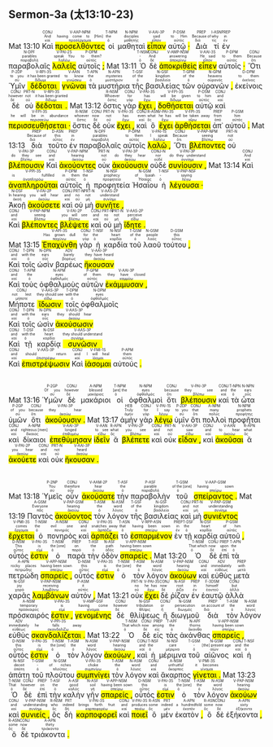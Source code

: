 ## Sermon-3a (太13:10-23)

Mat 13:10 <RUBY><ruby><ruby>Καὶ<rt>καί</rt></ruby><rt>And</rt></ruby><rt>CONJ</rt></RUBY> <RUBY><ruby><ruby><mark class='ptc'>προσελθόντες</mark><rt>προσέρχομαι</rt></ruby><rt>having come to [Him]</rt></ruby><rt>V-AAP-NPM</rt></RUBY> <RUBY><ruby><ruby>οἱ<rt>ὁ</rt></ruby><rt>the</rt></ruby><rt>T-NPM</rt></RUBY> <RUBY><ruby><ruby>μαθηταὶ<rt>μαθητής</rt></ruby><rt>disciples</rt></ruby><rt>N-NPM</rt></RUBY> <RUBY><ruby><ruby><mark class='verb'>εἶπαν</mark><rt>εἶπον</rt></ruby><rt>said</rt></ruby><rt>V-AAI-3P</rt></RUBY> <RUBY><ruby><ruby>αὐτῷ <mark class='punctuation'>·</mark><rt>αὐτός</rt></ruby><rt>to Him</rt></ruby><rt>P-DSM</rt></RUBY> <RUBY><ruby><ruby>Διὰ<rt>διά</rt></ruby><rt>Because of</rt></ruby><rt>PREP</rt></RUBY> <RUBY><ruby><ruby>τί<rt>τίς</rt></ruby><rt>why</rt></ruby><rt>I-ASN</rt></RUBY> <RUBY><ruby><ruby>ἐν<rt>ἐν</rt></ruby><rt>in</rt></ruby><rt>PREP</rt></RUBY> <RUBY><ruby><ruby>παραβολαῖς<rt>παραβολή</rt></ruby><rt>parables</rt></ruby><rt>N-DPF</rt></RUBY> <RUBY><ruby><ruby><mark class='verb'>λαλεῖς</mark><rt>λαλέω</rt></ruby><rt>speak You</rt></ruby><rt>V-PAI-2S</rt></RUBY> <RUBY><ruby><ruby>αὐτοῖς <mark class='punctuation'>;</mark><rt>αὐτός</rt></ruby><rt>to them?</rt></ruby><rt>P-DPM</rt></RUBY> Mat 13:11 <RUBY><ruby><ruby>Ὁ<rt>ὁ</rt></ruby><rt>-</rt></ruby><rt>T-NSM</rt></RUBY> <RUBY><ruby><ruby>δὲ<rt>δέ</rt></ruby><rt>And</rt></ruby><rt>CONJ</rt></RUBY> <RUBY><ruby><ruby><mark class='ptc'>ἀποκριθεὶς</mark><rt>ἀποκρίνω</rt></ruby><rt>answering</rt></ruby><rt>V-AMP-NSM</rt></RUBY> <RUBY><ruby><ruby><mark class='verb'>εἶπεν</mark><rt>εἶπον</rt></ruby><rt>He said</rt></ruby><rt>V-AAI-3S</rt></RUBY> <RUBY><ruby><ruby>αὐτοῖς <mark class='punctuation'>·</mark><rt>αὐτός</rt></ruby><rt>to them</rt></ruby><rt>P-DPM</rt></RUBY> <RUBY><ruby><ruby>Ὅτι<rt>ὅτι</rt></ruby><rt>Because</rt></ruby><rt>CONJ</rt></RUBY> <RUBY><ruby><ruby>Ὑμῖν<rt>σύ</rt></ruby><rt>to you</rt></ruby><rt>P-2DP</rt></RUBY> <RUBY><ruby><ruby><mark class='verb'>δέδοται</mark><rt>δίδωμι</rt></ruby><rt>it has been granted</rt></ruby><rt>V-RPI-3S</rt></RUBY> <RUBY><ruby><ruby><mark class='ptc'>γνῶναι</mark><rt>γινώσκω</rt></ruby><rt>to know</rt></ruby><rt>V-AAN</rt></RUBY> <RUBY><ruby><ruby>τὰ<rt>ὁ</rt></ruby><rt>the</rt></ruby><rt>T-APN</rt></RUBY> <RUBY><ruby><ruby>μυστήρια<rt>μυστήριον</rt></ruby><rt>mysteries</rt></ruby><rt>N-APN</rt></RUBY> <RUBY><ruby><ruby>τῆς<rt>ὁ</rt></ruby><rt>of the</rt></ruby><rt>T-GSF</rt></RUBY> <RUBY><ruby><ruby>βασιλείας<rt>βασιλεία</rt></ruby><rt>kingdom</rt></ruby><rt>N-GSF</rt></RUBY> <RUBY><ruby><ruby>τῶν<rt>ὁ</rt></ruby><rt>of the</rt></ruby><rt>T-GPM</rt></RUBY> <RUBY><ruby><ruby>οὐρανῶν <mark class='punctuation'>,</mark><rt>οὐρανός</rt></ruby><rt>heavens</rt></ruby><rt>N-GPM</rt></RUBY> <RUBY><ruby><ruby>ἐκείνοις<rt>ἐκεῖνος</rt></ruby><rt>to them</rt></ruby><rt>D-DPM</rt></RUBY> <RUBY><ruby><ruby>δὲ<rt>δέ</rt></ruby><rt>however</rt></ruby><rt>CONJ</rt></RUBY> <RUBY><ruby><ruby>οὐ<rt>οὐ</rt></ruby><rt>not</rt></ruby><rt>PRT-N</rt></RUBY> <RUBY><ruby><ruby><mark class='verb'>δέδοται <mark class='punctuation'>.</mark></mark><rt>δίδωμι</rt></ruby><rt>it has been granted</rt></ruby><rt>V-RPI-3S</rt></RUBY> Mat 13:12 <RUBY><ruby><ruby>ὅστις<rt>ὅστις</rt></ruby><rt>Whoever</rt></ruby><rt>R-NSM</rt></RUBY> <RUBY><ruby><ruby>γὰρ<rt>γάρ</rt></ruby><rt>for</rt></ruby><rt>CONJ</rt></RUBY> <RUBY><ruby><ruby><mark class='verb'>ἔχει <mark class='punctuation'>,</mark></mark><rt>ἔχω</rt></ruby><rt>has</rt></ruby><rt>V-PAI-3S</rt></RUBY> <RUBY><ruby><ruby><mark class='verb'>δοθήσεται</mark><rt>δίδωμι</rt></ruby><rt>will be given</rt></ruby><rt>V-FPI-3S</rt></RUBY> <RUBY><ruby><ruby>αὐτῷ<rt>αὐτός</rt></ruby><rt>to him</rt></ruby><rt>P-DSM</rt></RUBY> <RUBY><ruby><ruby>καὶ<rt>καί</rt></ruby><rt>and</rt></ruby><rt>CONJ</rt></RUBY> <RUBY><ruby><ruby><mark class='verb'>περισσευθήσεται <mark class='punctuation'>·</mark></mark><rt>περισσεύω</rt></ruby><rt>he will be in abundance</rt></ruby><rt>V-FPI-3S</rt></RUBY> <RUBY><ruby><ruby>ὅστις<rt>ὅστις</rt></ruby><rt>whoever</rt></ruby><rt>R-NSM</rt></RUBY> <RUBY><ruby><ruby>δὲ<rt>δέ</rt></ruby><rt>now</rt></ruby><rt>CONJ</rt></RUBY> <RUBY><ruby><ruby>οὐκ<rt>οὐ</rt></ruby><rt>not</rt></ruby><rt>PRT-N</rt></RUBY> <RUBY><ruby><ruby><mark class='verb'>ἔχει <mark class='punctuation'>,</mark></mark><rt>ἔχω</rt></ruby><rt>has</rt></ruby><rt>V-PAI-3S</rt></RUBY> <RUBY><ruby><ruby>καὶ<rt>καί</rt></ruby><rt>even</rt></ruby><rt>CONJ</rt></RUBY> <RUBY><ruby><ruby>ὃ<rt>ὅς</rt></ruby><rt>what</rt></ruby><rt>R-ASN</rt></RUBY> <RUBY><ruby><ruby><mark class='verb'>ἔχει</mark><rt>ἔχω</rt></ruby><rt>he has</rt></ruby><rt>V-PAI-3S</rt></RUBY> <RUBY><ruby><ruby><mark class='verb'>ἀρθήσεται</mark><rt>αἴρω</rt></ruby><rt>will be taken away</rt></ruby><rt>V-FPI-3S</rt></RUBY> <RUBY><ruby><ruby>ἀπ᾽<rt>ἀπό</rt></ruby><rt>from</rt></ruby><rt>PREP</rt></RUBY> <RUBY><ruby><ruby>αὐτοῦ <mark class='punctuation'>.</mark><rt>αὐτός</rt></ruby><rt>him</rt></ruby><rt>P-GSM</rt></RUBY> Mat 13:13 <RUBY><ruby><ruby>διὰ<rt>διά</rt></ruby><rt>Because of</rt></ruby><rt>PREP</rt></RUBY> <RUBY><ruby><ruby>τοῦτο<rt>οὗτος</rt></ruby><rt>this</rt></ruby><rt>D-ASN</rt></RUBY> <RUBY><ruby><ruby>ἐν<rt>ἐν</rt></ruby><rt>in</rt></ruby><rt>PREP</rt></RUBY> <RUBY><ruby><ruby>παραβολαῖς<rt>παραβολή</rt></ruby><rt>parables</rt></ruby><rt>N-DPF</rt></RUBY> <RUBY><ruby><ruby>αὐτοῖς<rt>αὐτός</rt></ruby><rt>to them</rt></ruby><rt>P-DPM</rt></RUBY> <RUBY><ruby><ruby><mark class='verb'>λαλῶ <mark class='punctuation'>,</mark></mark><rt>λαλέω</rt></ruby><rt>I speak</rt></ruby><rt>V-PAI-1S</rt></RUBY> <RUBY><ruby><ruby>Ὅτι<rt>ὅτι</rt></ruby><rt>Because</rt></ruby><rt>CONJ</rt></RUBY> <RUBY><ruby><ruby><mark class='ptc'>βλέποντες</mark><rt>βλέπω</rt></ruby><rt>seeing</rt></ruby><rt>V-PAP-NPM</rt></RUBY> <RUBY><ruby><ruby>οὐ<rt>οὐ</rt></ruby><rt>not</rt></ruby><rt>PRT-N</rt></RUBY> <RUBY><ruby><ruby><mark class='verb'>βλέπουσιν</mark><rt>βλέπω</rt></ruby><rt>do they see</rt></ruby><rt>V-PAI-3P</rt></RUBY> <RUBY><ruby><ruby>Καὶ<rt>καί</rt></ruby><rt>and</rt></ruby><rt>CONJ</rt></RUBY> <RUBY><ruby><ruby><mark class='ptc'>ἀκούοντες</mark><rt>ἀκούω</rt></ruby><rt>hearing</rt></ruby><rt>V-PAP-NPM</rt></RUBY> <RUBY><ruby><ruby>οὐκ<rt>οὐ</rt></ruby><rt>not</rt></ruby><rt>PRT-N</rt></RUBY> <RUBY><ruby><ruby><mark class='verb'>ἀκούουσιν</mark><rt>ἀκούω</rt></ruby><rt>do they hear</rt></ruby><rt>V-PAI-3P</rt></RUBY> <RUBY><ruby><ruby>οὐδὲ<rt>οὐδέ</rt></ruby><rt>nor</rt></ruby><rt>CONJ-N</rt></RUBY> <RUBY><ruby><ruby><mark class='verb'>συνίουσιν <mark class='punctuation'>,</mark></mark><rt>συνίημι</rt></ruby><rt>do they understand</rt></ruby><rt>V-PAI-3P</rt></RUBY> Mat 13:14 <RUBY><ruby><ruby>Καὶ<rt>καί</rt></ruby><rt>And</rt></ruby><rt>CONJ</rt></RUBY> <RUBY><ruby><ruby><mark class='verb'>ἀναπληροῦται</mark><rt>ἀναπληρόω</rt></ruby><rt>is fulfilled</rt></ruby><rt>V-PPI-3S</rt></RUBY> <RUBY><ruby><ruby>αὐτοῖς<rt>αὐτός</rt></ruby><rt>in them</rt></ruby><rt>P-DPM</rt></RUBY> <RUBY><ruby><ruby>ἡ<rt>ὁ</rt></ruby><rt>the</rt></ruby><rt>T-NSF</rt></RUBY> <RUBY><ruby><ruby>προφητεία<rt>προφητεία</rt></ruby><rt>prophecy</rt></ruby><rt>N-NSF</rt></RUBY> <RUBY><ruby><ruby>Ἠσαΐου<rt>Ἡσαΐας</rt></ruby><rt>of Isaiah</rt></ruby><rt>N-GSM</rt></RUBY> <RUBY><ruby><ruby>ἡ<rt>ὁ</rt></ruby><rt>-</rt></ruby><rt>T-NSF</rt></RUBY> <RUBY><ruby><ruby><mark class='ptc'>λέγουσα <mark class='punctuation'>·</mark></mark><rt>λέγω</rt></ruby><rt>saying</rt></ruby><rt>V-PAP-NSF</rt></RUBY></br> <RUBY><ruby><ruby>Ἀκοῇ<rt>ἀκοή</rt></ruby><rt>In hearing</rt></ruby><rt>N-DSF</rt></RUBY> <RUBY><ruby><ruby><mark class='verb'>ἀκούσετε</mark><rt>ἀκούω</rt></ruby><rt>you will hear</rt></ruby><rt>V-FAI-2P</rt></RUBY> <RUBY><ruby><ruby>καὶ<rt>καί</rt></ruby><rt>and</rt></ruby><rt>CONJ</rt></RUBY> <RUBY><ruby><ruby>οὐ<rt>οὐ</rt></ruby><rt>no</rt></ruby><rt>PRT-N</rt></RUBY> <RUBY><ruby><ruby>μὴ<rt>μή</rt></ruby><rt>not</rt></ruby><rt>PRT-N</rt></RUBY> <RUBY><ruby><ruby><mark class='verb'>συνῆτε <mark class='punctuation'>,</mark></mark><rt>συνίημι</rt></ruby><rt>understand</rt></ruby><rt>V-AAS-2P</rt></RUBY></br> <RUBY><ruby><ruby>Καὶ<rt>καί</rt></ruby><rt>and</rt></ruby><rt>CONJ</rt></RUBY> <RUBY><ruby><ruby><mark class='ptc'>βλέποντες</mark><rt>βλέπω</rt></ruby><rt>seeing</rt></ruby><rt>V-PAP-NPM</rt></RUBY> <RUBY><ruby><ruby><mark class='verb'>βλέψετε</mark><rt>βλέπω</rt></ruby><rt>you will see</rt></ruby><rt>V-FAI-2P</rt></RUBY> <RUBY><ruby><ruby>καὶ<rt>καί</rt></ruby><rt>and</rt></ruby><rt>CONJ</rt></RUBY> <RUBY><ruby><ruby>οὐ<rt>οὐ</rt></ruby><rt>no</rt></ruby><rt>PRT-N</rt></RUBY> <RUBY><ruby><ruby>μὴ<rt>μή</rt></ruby><rt>not</rt></ruby><rt>PRT-N</rt></RUBY> <RUBY><ruby><ruby><mark class='verb'>ἴδητε <mark class='punctuation'>.</mark></mark><rt>εἴδω</rt></ruby><rt>perceive</rt></ruby><rt>V-AAS-2P</rt></RUBY></br> Mat 13:15 <RUBY><ruby><ruby><mark class='verb'>Ἐπαχύνθη</mark><rt>παχύνω</rt></ruby><rt>Has grown dull</rt></ruby><rt>V-API-3S</rt></RUBY> <RUBY><ruby><ruby>γὰρ<rt>γάρ</rt></ruby><rt>for</rt></ruby><rt>CONJ</rt></RUBY> <RUBY><ruby><ruby>ἡ<rt>ὁ</rt></ruby><rt>the</rt></ruby><rt>T-NSF</rt></RUBY> <RUBY><ruby><ruby>καρδία<rt>καρδία</rt></ruby><rt>heart</rt></ruby><rt>N-NSF</rt></RUBY> <RUBY><ruby><ruby>τοῦ<rt>ὁ</rt></ruby><rt>of the</rt></ruby><rt>T-GSM</rt></RUBY> <RUBY><ruby><ruby>λαοῦ<rt>λαός</rt></ruby><rt>people</rt></ruby><rt>N-GSM</rt></RUBY> <RUBY><ruby><ruby>τούτου <mark class='punctuation'>,</mark><rt>οὗτος</rt></ruby><rt>this</rt></ruby><rt>D-GSM</rt></RUBY></br> <RUBY><ruby><ruby>Καὶ<rt>καί</rt></ruby><rt>and</rt></ruby><rt>CONJ</rt></RUBY> <RUBY><ruby><ruby>τοῖς<rt>ὁ</rt></ruby><rt>with the</rt></ruby><rt>T-DPN</rt></RUBY> <RUBY><ruby><ruby>ὠσὶν<rt>οὖς</rt></ruby><rt>ears</rt></ruby><rt>N-DPN</rt></RUBY> <RUBY><ruby><ruby>βαρέως<rt>βαρέως</rt></ruby><rt>barely</rt></ruby><rt>ADV</rt></RUBY> <RUBY><ruby><ruby><mark class='verb'>ἤκουσαν</mark><rt>ἀκούω</rt></ruby><rt>they have heard</rt></ruby><rt>V-AAI-3P</rt></RUBY></br> <RUBY><ruby><ruby>Καὶ<rt>καί</rt></ruby><rt>and</rt></ruby><rt>CONJ</rt></RUBY> <RUBY><ruby><ruby>τοὺς<rt>ὁ</rt></ruby><rt>the</rt></ruby><rt>T-APM</rt></RUBY> <RUBY><ruby><ruby>ὀφθαλμοὺς<rt>ὀφθαλμός</rt></ruby><rt>eyes</rt></ruby><rt>N-APM</rt></RUBY> <RUBY><ruby><ruby>αὐτῶν<rt>αὐτός</rt></ruby><rt>of them</rt></ruby><rt>P-GPM</rt></RUBY> <RUBY><ruby><ruby><mark class='verb'>ἐκάμμυσαν <mark class='punctuation'>,</mark></mark><rt>καμμύω</rt></ruby><rt>they have closed</rt></ruby><rt>V-AAI-3P</rt></RUBY></br> <RUBY><ruby><ruby>Μήποτε<rt>μήποτε</rt></ruby><rt>not lest</rt></ruby><rt>CONJ</rt></RUBY> <RUBY><ruby><ruby><mark class='verb'>ἴδωσιν</mark><rt>εἴδω</rt></ruby><rt>they should see</rt></ruby><rt>V-AAS-3P</rt></RUBY> <RUBY><ruby><ruby>τοῖς<rt>ὁ</rt></ruby><rt>with the</rt></ruby><rt>T-DPM</rt></RUBY> <RUBY><ruby><ruby>ὀφθαλμοῖς<rt>ὀφθαλμός</rt></ruby><rt>eyes</rt></ruby><rt>N-DPM</rt></RUBY></br> <RUBY><ruby><ruby>Καὶ<rt>καί</rt></ruby><rt>and</rt></ruby><rt>CONJ</rt></RUBY> <RUBY><ruby><ruby>τοῖς<rt>ὁ</rt></ruby><rt>with the</rt></ruby><rt>T-DPN</rt></RUBY> <RUBY><ruby><ruby>ὠσὶν<rt>οὖς</rt></ruby><rt>ears</rt></ruby><rt>N-DPN</rt></RUBY> <RUBY><ruby><ruby><mark class='verb'>ἀκούσωσιν</mark><rt>ἀκούω</rt></ruby><rt>they should hear</rt></ruby><rt>V-AAS-3P</rt></RUBY></br> <RUBY><ruby><ruby>Καὶ<rt>καί</rt></ruby><rt>and</rt></ruby><rt>CONJ</rt></RUBY> <RUBY><ruby><ruby>τῇ<rt>ὁ</rt></ruby><rt>with the</rt></ruby><rt>T-DSF</rt></RUBY> <RUBY><ruby><ruby>καρδίᾳ<rt>καρδία</rt></ruby><rt>heart</rt></ruby><rt>N-DSF</rt></RUBY> <RUBY><ruby><ruby><mark class='verb'>συνῶσιν</mark><rt>συνίημι</rt></ruby><rt>they should understand</rt></ruby><rt>V-AAS-3P</rt></RUBY></br> <RUBY><ruby><ruby>Καὶ<rt>καί</rt></ruby><rt>and</rt></ruby><rt>CONJ</rt></RUBY> <RUBY><ruby><ruby><mark class='verb'>ἐπιστρέψωσιν</mark><rt>ἐπιστρέφω</rt></ruby><rt>should return</rt></ruby><rt>V-AAS-3P</rt></RUBY> <RUBY><ruby><ruby>Καὶ<rt>καί</rt></ruby><rt>and</rt></ruby><rt>CONJ</rt></RUBY> <RUBY><ruby><ruby><mark class='verb'>ἰάσομαι</mark><rt>ἰάομαι</rt></ruby><rt>I will heal</rt></ruby><rt>V-FMI-1S</rt></RUBY> <RUBY><ruby><ruby>αὐτούς <mark class='punctuation'>.</mark><rt>αὐτός</rt></ruby><rt>them</rt></ruby><rt>P-APM</rt></RUBY></br></br></br> Mat 13:16 <RUBY><ruby><ruby>Ὑμῶν<rt>σύ</rt></ruby><rt>Of you</rt></ruby><rt>P-2GP</rt></RUBY> <RUBY><ruby><ruby>δὲ<rt>δέ</rt></ruby><rt>however</rt></ruby><rt>CONJ</rt></RUBY> <RUBY><ruby><ruby>μακάριοι<rt>μακάριος</rt></ruby><rt>blessed</rt></ruby><rt>A-NPM</rt></RUBY> <RUBY><ruby><ruby>οἱ<rt>ὁ</rt></ruby><rt>[are] the</rt></ruby><rt>T-NPM</rt></RUBY> <RUBY><ruby><ruby>ὀφθαλμοὶ<rt>ὀφθαλμός</rt></ruby><rt>eyes</rt></ruby><rt>N-NPM</rt></RUBY> <RUBY><ruby><ruby>ὅτι<rt>ὅτι</rt></ruby><rt>because</rt></ruby><rt>CONJ</rt></RUBY> <RUBY><ruby><ruby><mark class='verb'>βλέπουσιν</mark><rt>βλέπω</rt></ruby><rt>they see</rt></ruby><rt>V-PAI-3P</rt></RUBY> <RUBY><ruby><ruby>καὶ<rt>καί</rt></ruby><rt>and</rt></ruby><rt>CONJ</rt></RUBY> <RUBY><ruby><ruby>τὰ<rt>ὁ</rt></ruby><rt>the</rt></ruby><rt>T-NPN</rt></RUBY> <RUBY><ruby><ruby>ὦτα<rt>οὖς</rt></ruby><rt>ears</rt></ruby><rt>N-NPN</rt></RUBY> <RUBY><ruby><ruby>ὑμῶν<rt>σύ</rt></ruby><rt>of you</rt></ruby><rt>P-2GP</rt></RUBY> <RUBY><ruby><ruby>ὅτι<rt>ὅτι</rt></ruby><rt>because</rt></ruby><rt>CONJ</rt></RUBY> <RUBY><ruby><ruby><mark class='verb'>ἀκούουσιν <mark class='punctuation'>.</mark></mark><rt>ἀκούω</rt></ruby><rt>they hear</rt></ruby><rt>V-PAI-3P</rt></RUBY> Mat 13:17 <RUBY><ruby><ruby>ἀμὴν<rt>ἀμήν</rt></ruby><rt>Truly</rt></ruby><rt>HEB</rt></RUBY> <RUBY><ruby><ruby>γὰρ<rt>γάρ</rt></ruby><rt>for</rt></ruby><rt>CONJ</rt></RUBY> <RUBY><ruby><ruby><mark class='verb'>λέγω</mark><rt>λέγω</rt></ruby><rt>I say</rt></ruby><rt>V-PAI-1S</rt></RUBY> <RUBY><ruby><ruby>ὑμῖν<rt>σύ</rt></ruby><rt>to you</rt></ruby><rt>P-2DP</rt></RUBY> <RUBY><ruby><ruby>ὅτι<rt>ὅτι</rt></ruby><rt>that</rt></ruby><rt>CONJ</rt></RUBY> <RUBY><ruby><ruby>πολλοὶ<rt>πολύς</rt></ruby><rt>many</rt></ruby><rt>A-NPM</rt></RUBY> <RUBY><ruby><ruby>προφῆται<rt>προφήτης</rt></ruby><rt>prophets</rt></ruby><rt>N-NPM</rt></RUBY> <RUBY><ruby><ruby>καὶ<rt>καί</rt></ruby><rt>and</rt></ruby><rt>CONJ</rt></RUBY> <RUBY><ruby><ruby>δίκαιοι<rt>δίκαιος</rt></ruby><rt>righteous [men]</rt></ruby><rt>A-NPM</rt></RUBY> <RUBY><ruby><ruby><mark class='verb'>ἐπεθύμησαν</mark><rt>ἐπιθυμέω</rt></ruby><rt>longed</rt></ruby><rt>V-AAI-3P</rt></RUBY> <RUBY><ruby><ruby><mark class='ptc'>ἰδεῖν</mark><rt>εἴδω</rt></ruby><rt>to see</rt></ruby><rt>V-AAN</rt></RUBY> <RUBY><ruby><ruby>ἃ<rt>ὅς</rt></ruby><rt>what</rt></ruby><rt>R-APN</rt></RUBY> <RUBY><ruby><ruby><mark class='verb'>βλέπετε</mark><rt>βλέπω</rt></ruby><rt>you see</rt></ruby><rt>V-PAI-2P</rt></RUBY> <RUBY><ruby><ruby>καὶ<rt>καί</rt></ruby><rt>and</rt></ruby><rt>CONJ</rt></RUBY> <RUBY><ruby><ruby>οὐκ<rt>οὐ</rt></ruby><rt>not</rt></ruby><rt>PRT-N</rt></RUBY> <RUBY><ruby><ruby><mark class='verb'>εἶδαν <mark class='punctuation'>,</mark></mark><rt>εἴδω</rt></ruby><rt>saw</rt></ruby><rt>V-AAI-3P</rt></RUBY> <RUBY><ruby><ruby>καὶ<rt>καί</rt></ruby><rt>and</rt></ruby><rt>CONJ</rt></RUBY> <RUBY><ruby><ruby><mark class='inf'>ἀκοῦσαι</mark><rt>ἀκούω</rt></ruby><rt>to hear</rt></ruby><rt>V-AAN</rt></RUBY> <RUBY><ruby><ruby>ἃ<rt>ὅς</rt></ruby><rt>what</rt></ruby><rt>R-APN</rt></RUBY> <RUBY><ruby><ruby><mark class='verb'>ἀκούετε</mark><rt>ἀκούω</rt></ruby><rt>you hear</rt></ruby><rt>V-PAI-2P</rt></RUBY> <RUBY><ruby><ruby>καὶ<rt>καί</rt></ruby><rt>and</rt></ruby><rt>CONJ</rt></RUBY> <RUBY><ruby><ruby>οὐκ<rt>οὐ</rt></ruby><rt>not</rt></ruby><rt>PRT-N</rt></RUBY> <RUBY><ruby><ruby><mark class='verb'>ἤκουσαν <mark class='punctuation'>.</mark></mark><rt>ἀκούω</rt></ruby><rt>heard</rt></ruby><rt>V-AAI-3P</rt></RUBY></br></br></br> Mat 13:18 <RUBY><ruby><ruby>Ὑμεῖς<rt>σύ</rt></ruby><rt>You</rt></ruby><rt>P-2NP</rt></RUBY> <RUBY><ruby><ruby>οὖν<rt>οὖν</rt></ruby><rt>therefore</rt></ruby><rt>CONJ</rt></RUBY> <RUBY><ruby><ruby><mark class='verb'>ἀκούσατε</mark><rt>ἀκούω</rt></ruby><rt>hear</rt></ruby><rt>V-AAM-2P</rt></RUBY> <RUBY><ruby><ruby>τὴν<rt>ὁ</rt></ruby><rt>the</rt></ruby><rt>T-ASF</rt></RUBY> <RUBY><ruby><ruby>παραβολὴν<rt>παραβολή</rt></ruby><rt>parable</rt></ruby><rt>P-ASF</rt></RUBY> <RUBY><ruby><ruby>τοῦ<rt>ὁ</rt></ruby><rt>of the [one]</rt></ruby><rt>T-GSM</rt></RUBY> <RUBY><ruby><ruby><mark class='ptc'>σπείραντος <mark class='punctuation'>.</mark></mark><rt>σπείρω</rt></ruby><rt>having sown</rt></ruby><rt>V-AAP-GSM</rt></RUBY> Mat 13:19 <RUBY><ruby><ruby>Παντὸς<rt>πᾶς</rt></ruby><rt>Everyone</rt></ruby><rt>A-GSM</rt></RUBY> <RUBY><ruby><ruby><mark class='ptc'>ἀκούοντος</mark><rt>ἀκούω</rt></ruby><rt>hearing</rt></ruby><rt>V-PAP-GSM</rt></RUBY> <RUBY><ruby><ruby>τὸν<rt>ὁ</rt></ruby><rt>the</rt></ruby><rt>T-ASM</rt></RUBY> <RUBY><ruby><ruby>λόγον<rt>λόγος</rt></ruby><rt>word</rt></ruby><rt>N-ASM</rt></RUBY> <RUBY><ruby><ruby>τῆς<rt>ὁ</rt></ruby><rt>of the</rt></ruby><rt>T-GSF</rt></RUBY> <RUBY><ruby><ruby>βασιλείας<rt>βασιλεία</rt></ruby><rt>kingdom</rt></ruby><rt>N-GSF</rt></RUBY> <RUBY><ruby><ruby>καὶ<rt>καί</rt></ruby><rt>and</rt></ruby><rt>CONJ</rt></RUBY> <RUBY><ruby><ruby>μὴ<rt>μή</rt></ruby><rt>not</rt></ruby><rt>PRT-N</rt></RUBY> <RUBY><ruby><ruby><mark class='ptc'>συνιέντος</mark><rt>συνίημι</rt></ruby><rt>understanding</rt></ruby><rt>V-PAP-GSM</rt></RUBY> <RUBY><ruby><ruby><mark class='verb'>ἔρχεται</mark><rt>ἔρχομαι</rt></ruby><rt>comes</rt></ruby><rt>V-PMI-3S</rt></RUBY> <RUBY><ruby><ruby>ὁ<rt>ὁ</rt></ruby><rt>the</rt></ruby><rt>T-NSM</rt></RUBY> <RUBY><ruby><ruby>πονηρὸς<rt>πονηρός</rt></ruby><rt>evil one</rt></ruby><rt>A-NSM</rt></RUBY> <RUBY><ruby><ruby>καὶ<rt>καί</rt></ruby><rt>and</rt></ruby><rt>CONJ</rt></RUBY> <RUBY><ruby><ruby><mark class='verb'>ἁρπάζει</mark><rt>ἁρπάζω</rt></ruby><rt>snatches away</rt></ruby><rt>V-PAI-3S</rt></RUBY> <RUBY><ruby><ruby>τὸ<rt>ὁ</rt></ruby><rt>that</rt></ruby><rt>T-ASN</rt></RUBY> <RUBY><ruby><ruby><mark class='ptc'>ἐσπαρμένον</mark><rt>σπείρω</rt></ruby><rt>having been sown</rt></ruby><rt>V-RPP-ASN</rt></RUBY> <RUBY><ruby><ruby>ἐν<rt>ἐν</rt></ruby><rt>in</rt></ruby><rt>PREP</rt></RUBY> <RUBY><ruby><ruby>τῇ<rt>ὁ</rt></ruby><rt>the</rt></ruby><rt>T-DSF</rt></RUBY> <RUBY><ruby><ruby>καρδίᾳ<rt>καρδία</rt></ruby><rt>heart</rt></ruby><rt>N-DSF</rt></RUBY> <RUBY><ruby><ruby>αὐτοῦ <mark class='punctuation'>,</mark><rt>αὐτός</rt></ruby><rt>of him</rt></ruby><rt>P-GSM</rt></RUBY> <RUBY><ruby><ruby>οὗτός<rt>οὗτος</rt></ruby><rt>This</rt></ruby><rt>D-NSM</rt></RUBY> <RUBY><ruby><ruby><mark class='verb'>ἐστιν</mark><rt>εἰμί</rt></ruby><rt>is</rt></ruby><rt>V-PAI-3S</rt></RUBY> <RUBY><ruby><ruby>ὁ<rt>ὁ</rt></ruby><rt>the [one]</rt></ruby><rt>T-NSM</rt></RUBY> <RUBY><ruby><ruby>παρὰ<rt>παρά</rt></ruby><rt>on</rt></ruby><rt>PREP</rt></RUBY> <RUBY><ruby><ruby>τὴν<rt>ὁ</rt></ruby><rt>the</rt></ruby><rt>T-ASF</rt></RUBY> <RUBY><ruby><ruby>ὁδὸν<rt>ὁδός</rt></ruby><rt>path</rt></ruby><rt>N-ASF</rt></RUBY> <RUBY><ruby><ruby><mark class='ptc'>σπαρείς <mark class='punctuation'>.</mark></mark><rt>σπείρω</rt></ruby><rt>having been sown</rt></ruby><rt>V-APP-NSM</rt></RUBY> Mat 13:20 <RUBY><ruby><ruby>Ὁ<rt>ὁ</rt></ruby><rt>That which</rt></ruby><rt>T-NSM</rt></RUBY> <RUBY><ruby><ruby>δὲ<rt>δέ</rt></ruby><rt>now</rt></ruby><rt>CONJ</rt></RUBY> <RUBY><ruby><ruby>ἐπὶ<rt>ἐπί</rt></ruby><rt>upon</rt></ruby><rt>PREP</rt></RUBY> <RUBY><ruby><ruby>τὰ<rt>ὁ</rt></ruby><rt>the</rt></ruby><rt>T-APN</rt></RUBY> <RUBY><ruby><ruby>πετρώδη<rt>πετρώδης</rt></ruby><rt>rocky places</rt></ruby><rt>A-APN</rt></RUBY> <RUBY><ruby><ruby><mark class='ptc'>σπαρείς <mark class='punctuation'>,</mark></mark><rt>σπείρω</rt></ruby><rt>having been sown</rt></ruby><rt>V-APP-NSM</rt></RUBY> <RUBY><ruby><ruby>οὗτός<rt>οὗτος</rt></ruby><rt>this</rt></ruby><rt>D-NSM</rt></RUBY> <RUBY><ruby><ruby><mark class='verb'>ἐστιν</mark><rt>εἰμί</rt></ruby><rt>is</rt></ruby><rt>V-PAI-3S</rt></RUBY> <RUBY><ruby><ruby>ὁ<rt>ὁ</rt></ruby><rt>the [one]</rt></ruby><rt>T-NSM</rt></RUBY> <RUBY><ruby><ruby>τὸν<rt>ὁ</rt></ruby><rt>the</rt></ruby><rt>T-ASM</rt></RUBY> <RUBY><ruby><ruby>λόγον<rt>λόγος</rt></ruby><rt>word</rt></ruby><rt>N-ASM</rt></RUBY> <RUBY><ruby><ruby><mark class='ptc'>ἀκούων</mark><rt>ἀκούω</rt></ruby><rt>hearing</rt></ruby><rt>V-PAP-NSM</rt></RUBY> <RUBY><ruby><ruby>καὶ<rt>καί</rt></ruby><rt>and</rt></ruby><rt>CONJ</rt></RUBY> <RUBY><ruby><ruby>εὐθὺς<rt>εὐθέως</rt></ruby><rt>immediately</rt></ruby><rt>ADV</rt></RUBY> <RUBY><ruby><ruby>μετὰ<rt>μετά</rt></ruby><rt>with</rt></ruby><rt>PREP</rt></RUBY> <RUBY><ruby><ruby>χαρᾶς<rt>χαρά</rt></ruby><rt>joy</rt></ruby><rt>N-GSF</rt></RUBY> <RUBY><ruby><ruby><mark class='ptc'>λαμβάνων</mark><rt>λαμβάνω</rt></ruby><rt>receiving</rt></ruby><rt>V-PAP-NSM</rt></RUBY> <RUBY><ruby><ruby>αὐτόν <mark class='punctuation'>,</mark><rt>αὐτός</rt></ruby><rt>it</rt></ruby><rt>P-ASM</rt></RUBY> Mat 13:21 <RUBY><ruby><ruby>οὐκ<rt>οὐ</rt></ruby><rt>no</rt></ruby><rt>PRT-N</rt></RUBY> <RUBY><ruby><ruby><mark class='verb'>ἔχει</mark><rt>ἔχω</rt></ruby><rt>he has</rt></ruby><rt>V-PAI-3S</rt></RUBY> <RUBY><ruby><ruby>δὲ<rt>δέ</rt></ruby><rt>now</rt></ruby><rt>CONJ</rt></RUBY> <RUBY><ruby><ruby>ῥίζαν<rt>ῥίζα</rt></ruby><rt>root</rt></ruby><rt>N-ASF</rt></RUBY> <RUBY><ruby><ruby>ἐν<rt>ἐν</rt></ruby><rt>in</rt></ruby><rt>PREP</rt></RUBY> <RUBY><ruby><ruby>ἑαυτῷ<rt>ἑαυτοῦ</rt></ruby><rt>himself</rt></ruby><rt>F-3DSM</rt></RUBY> <RUBY><ruby><ruby>ἀλλὰ<rt>ἀλλά</rt></ruby><rt>but</rt></ruby><rt>CONJ</rt></RUBY> <RUBY><ruby><ruby>πρόσκαιρός<rt>πρόσκαιρος</rt></ruby><rt>temporary</rt></ruby><rt>A-NSM</rt></RUBY> <RUBY><ruby><ruby><mark class='verb'>ἐστιν <mark class='punctuation'>,</mark></mark><rt>εἰμί</rt></ruby><rt>is</rt></ruby><rt>V-PAI-3S</rt></RUBY> <RUBY><ruby><ruby><mark class='ptc'>γενομένης</mark><rt>γίνομαι</rt></ruby><rt>having come</rt></ruby><rt>V-AMP-GSF</rt></RUBY> <RUBY><ruby><ruby>δὲ<rt>δέ</rt></ruby><rt>however</rt></ruby><rt>CONJ</rt></RUBY> <RUBY><ruby><ruby>θλίψεως<rt>θλῖψις</rt></ruby><rt>tribulation</rt></ruby><rt>N-GSF</rt></RUBY> <RUBY><ruby><ruby>ἢ<rt>ἤ</rt></ruby><rt>or</rt></ruby><rt>CONJ</rt></RUBY> <RUBY><ruby><ruby>διωγμοῦ<rt>διωγμός</rt></ruby><rt>persecution</rt></ruby><rt>N-GSM</rt></RUBY> <RUBY><ruby><ruby>διὰ<rt>διά</rt></ruby><rt>on account of</rt></ruby><rt>PREP</rt></RUBY> <RUBY><ruby><ruby>τὸν<rt>ὁ</rt></ruby><rt>the</rt></ruby><rt>T-ASM</rt></RUBY> <RUBY><ruby><ruby>λόγον<rt>λόγος</rt></ruby><rt>word</rt></ruby><rt>N-ASM</rt></RUBY> <RUBY><ruby><ruby>εὐθὺς<rt>εὐθέως</rt></ruby><rt>immediately</rt></ruby><rt>ADV</rt></RUBY> <RUBY><ruby><ruby><mark class='verb'>σκανδαλίζεται <mark class='punctuation'>.</mark></mark><rt>σκανδαλίζω</rt></ruby><rt>he falls away</rt></ruby><rt>V-PPI-3S</rt></RUBY> Mat 13:22 <RUBY><ruby><ruby>Ὁ<rt>ὁ</rt></ruby><rt>That which</rt></ruby><rt>T-NSM</rt></RUBY> <RUBY><ruby><ruby>δὲ<rt>δέ</rt></ruby><rt>now</rt></ruby><rt>CONJ</rt></RUBY> <RUBY><ruby><ruby>εἰς<rt>εἰς</rt></ruby><rt>among</rt></ruby><rt>PREP</rt></RUBY> <RUBY><ruby><ruby>τὰς<rt>ὁ</rt></ruby><rt>the</rt></ruby><rt>T-APF</rt></RUBY> <RUBY><ruby><ruby>ἀκάνθας<rt>ἄκανθα</rt></ruby><rt>thorns</rt></ruby><rt>N-APF</rt></RUBY> <RUBY><ruby><ruby><mark class='ptc'>σπαρείς <mark class='punctuation'>,</mark></mark><rt>σπείρω</rt></ruby><rt>having been sown</rt></ruby><rt>V-APP-NSM</rt></RUBY> <RUBY><ruby><ruby>οὗτός<rt>οὗτος</rt></ruby><rt>this</rt></ruby><rt>D-NSM</rt></RUBY> <RUBY><ruby><ruby><mark class='verb'>ἐστιν</mark><rt>εἰμί</rt></ruby><rt>is</rt></ruby><rt>V-PAI-3S</rt></RUBY> <RUBY><ruby><ruby>ὁ<rt>ὁ</rt></ruby><rt>the [one]</rt></ruby><rt>T-NSM</rt></RUBY> <RUBY><ruby><ruby>τὸν<rt>ὁ</rt></ruby><rt>the</rt></ruby><rt>T-ASM</rt></RUBY> <RUBY><ruby><ruby>λόγον<rt>λόγος</rt></ruby><rt>word</rt></ruby><rt>N-ASM</rt></RUBY> <RUBY><ruby><ruby><mark class='ptc'>ἀκούων <mark class='punctuation'>,</mark></mark><rt>ἀκούω</rt></ruby><rt>hearing</rt></ruby><rt>V-PAP-NSM</rt></RUBY> <RUBY><ruby><ruby>καὶ<rt>καί</rt></ruby><rt>and</rt></ruby><rt>CONJ</rt></RUBY> <RUBY><ruby><ruby>ἡ<rt>ὁ</rt></ruby><rt>the</rt></ruby><rt>T-NSF</rt></RUBY> <RUBY><ruby><ruby>μέριμνα<rt>μέριμνα</rt></ruby><rt>care</rt></ruby><rt>N-NSF</rt></RUBY> <RUBY><ruby><ruby>τοῦ<rt>ὁ</rt></ruby><rt>-</rt></ruby><rt>T-GSM</rt></RUBY> <RUBY><ruby><ruby>αἰῶνος<rt>αἰών</rt></ruby><rt>[the] present age</rt></ruby><rt>N-GSM</rt></RUBY> <RUBY><ruby><ruby>καὶ<rt>καί</rt></ruby><rt>and</rt></ruby><rt>CONJ</rt></RUBY> <RUBY><ruby><ruby>ἡ<rt>ὁ</rt></ruby><rt>the</rt></ruby><rt>T-NSF</rt></RUBY> <RUBY><ruby><ruby>ἀπάτη<rt>ἀπάτη</rt></ruby><rt>deceit</rt></ruby><rt>N-NSF</rt></RUBY> <RUBY><ruby><ruby>τοῦ<rt>ὁ</rt></ruby><rt>-</rt></ruby><rt>T-GSM</rt></RUBY> <RUBY><ruby><ruby>πλούτου<rt>πλοῦτος</rt></ruby><rt>of riches</rt></ruby><rt>N-GSM</rt></RUBY> <RUBY><ruby><ruby><mark class='verb'>συμπνίγει</mark><rt>συμπνίγω</rt></ruby><rt>choke</rt></ruby><rt>V-PAI-3S</rt></RUBY> <RUBY><ruby><ruby>τὸν<rt>ὁ</rt></ruby><rt>the</rt></ruby><rt>T-ASM</rt></RUBY> <RUBY><ruby><ruby>λόγον<rt>λόγος</rt></ruby><rt>word</rt></ruby><rt>N-ASM</rt></RUBY> <RUBY><ruby><ruby>καὶ<rt>καί</rt></ruby><rt>and</rt></ruby><rt>CONJ</rt></RUBY> <RUBY><ruby><ruby>ἄκαρπος<rt>ἄκαρπος</rt></ruby><rt>unfruitful</rt></ruby><rt>A-NSM</rt></RUBY> <RUBY><ruby><ruby><mark class='verb'>γίνεται <mark class='punctuation'>.</mark></mark><rt>γίνομαι</rt></ruby><rt>it becomes</rt></ruby><rt>V-PMI-3S</rt></RUBY> Mat 13:23 <RUBY><ruby><ruby>Ὁ<rt>ὁ</rt></ruby><rt>That</rt></ruby><rt>T-NSM</rt></RUBY> <RUBY><ruby><ruby>δὲ<rt>δέ</rt></ruby><rt>however</rt></ruby><rt>CONJ</rt></RUBY> <RUBY><ruby><ruby>ἐπὶ<rt>ἐπί</rt></ruby><rt>on</rt></ruby><rt>PREP</rt></RUBY> <RUBY><ruby><ruby>τὴν<rt>ὁ</rt></ruby><rt>the</rt></ruby><rt>T-ASF</rt></RUBY> <RUBY><ruby><ruby>καλὴν<rt>καλός</rt></ruby><rt>good</rt></ruby><rt>A-ASF</rt></RUBY> <RUBY><ruby><ruby>γῆν<rt>γῆ</rt></ruby><rt>soil</rt></ruby><rt>N-ASF</rt></RUBY> <RUBY><ruby><ruby><mark class='ptc'>σπαρείς <mark class='punctuation'>,</mark></mark><rt>σπείρω</rt></ruby><rt>having been sown</rt></ruby><rt>V-APP-NSM</rt></RUBY> <RUBY><ruby><ruby>οὗτός<rt>οὗτος</rt></ruby><rt>this</rt></ruby><rt>D-NSM</rt></RUBY> <RUBY><ruby><ruby><mark class='verb'>ἐστιν</mark><rt>εἰμί</rt></ruby><rt>is</rt></ruby><rt>V-PAI-3S</rt></RUBY> <RUBY><ruby><ruby>ὁ<rt>ὁ</rt></ruby><rt>the [one]</rt></ruby><rt>T-NSM</rt></RUBY> <RUBY><ruby><ruby>τὸν<rt>ὁ</rt></ruby><rt>the</rt></ruby><rt>T-ASM</rt></RUBY> <RUBY><ruby><ruby>λόγον<rt>λόγος</rt></ruby><rt>word</rt></ruby><rt>N-ASM</rt></RUBY> <RUBY><ruby><ruby><mark class='ptc'>ἀκούων</mark><rt>ἀκούω</rt></ruby><rt>hearing</rt></ruby><rt>V-PAP-NSM</rt></RUBY> <RUBY><ruby><ruby>καὶ<rt>καί</rt></ruby><rt>and</rt></ruby><rt>CONJ</rt></RUBY> <RUBY><ruby><ruby><mark class='ptc'>συνιείς <mark class='punctuation'>,</mark></mark><rt>συνίημι</rt></ruby><rt>understanding</rt></ruby><rt>V-PAP-NSM</rt></RUBY> <RUBY><ruby><ruby>ὃς<rt>ὅς</rt></ruby><rt>who</rt></ruby><rt>R-NSM</rt></RUBY> <RUBY><ruby><ruby>δὴ<rt>δή</rt></ruby><rt>indeed</rt></ruby><rt>PRT</rt></RUBY> <RUBY><ruby><ruby><mark class='verb'>καρποφορεῖ</mark><rt>καρποφορέω</rt></ruby><rt>brings forth fruit</rt></ruby><rt>V-PAI-3S</rt></RUBY> <RUBY><ruby><ruby>καὶ<rt>καί</rt></ruby><rt>and</rt></ruby><rt>CONJ</rt></RUBY> <RUBY><ruby><ruby><mark class='verb'>ποιεῖ</mark><rt>ποιέω</rt></ruby><rt>produces</rt></ruby><rt>V-PAI-3S</rt></RUBY> <RUBY><ruby><ruby>ὃ<rt>ὅς</rt></ruby><rt>some</rt></ruby><rt>R-ASN</rt></RUBY> <RUBY><ruby><ruby>μὲν<rt>μέν</rt></ruby><rt>indeed</rt></ruby><rt>PRT</rt></RUBY> <RUBY><ruby><ruby>ἑκατὸν <mark class='punctuation'>,</mark><rt>ἑκατόν</rt></ruby><rt>a hundredfold</rt></ruby><rt>A-APN</rt></RUBY> <RUBY><ruby><ruby>ὃ<rt>ὅς</rt></ruby><rt>some</rt></ruby><rt>R-ASN</rt></RUBY> <RUBY><ruby><ruby>δὲ<rt>δέ</rt></ruby><rt>now</rt></ruby><rt>CONJ</rt></RUBY> <RUBY><ruby><ruby>ἑξήκοντα <mark class='punctuation'>,</mark><rt>ἑξήκοντα</rt></ruby><rt>sixty</rt></ruby><rt>A-APN</rt></RUBY> <RUBY><ruby><ruby>ὃ<rt>ὅς</rt></ruby><rt>some</rt></ruby><rt>R-ASN</rt></RUBY> <RUBY><ruby><ruby>δὲ<rt>δέ</rt></ruby><rt>now</rt></ruby><rt>CONJ</rt></RUBY> <RUBY><ruby><ruby>τριάκοντα <mark class='punctuation'>.</mark><rt>τριάκοντα</rt></ruby><rt>thirty</rt></ruby><rt>A-APN</rt></RUBY>